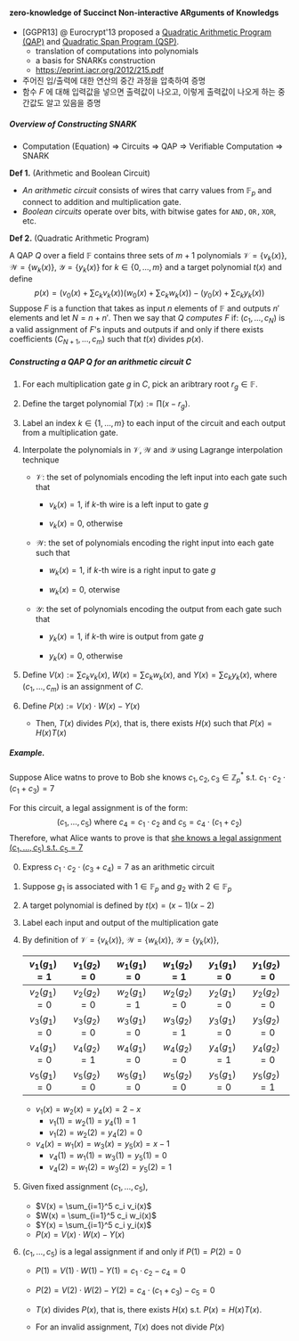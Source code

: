 #### zero-knowledge of Succinct Non-interactive ARguments of Knowledgs

- [GGPR13] @ Eurocrypt'13 proposed a <u>Quadratic Arithmetic Program (QAP)</u> and <u>Quadratic Span Program (QSP)</u>.
  - translation of computations into polynomials
  - a basis for SNARKs construction
  - https://eprint.iacr.org/2012/215.pdf
- 주어진 입/출력에 대한 연산의 중간 과정을 압축하여 증명
- 함수 $F$ 에 대해 입력값을 넣으면 출력값이 나오고, 이렇게 출력값이 나오게 하는 중간값도 알고 있음을 증명



##### Overview of Constructing SNARK

- Computation (Equation) $\Rightarrow$ Circuits $\Rightarrow$ QAP $\Rightarrow$ Verifiable Computation $\Rightarrow$ SNARK



**Def 1.** (Arithmetic and Boolean Circuit)

- *An arithmetic circuit* consists of wires that carry values from $\mathbb{F}_p$ and connect to addition and multiplication gate.
- *Boolean circuits* operate over bits, with bitwise gates for $\mathtt{AND, OR, XOR}$, etc.



**Def 2.** (Quadratic Arithmetic Program) 

A QAP $Q$ over a field $\mathbb{F}$ contains three sets of $m + 1$ polynomials $\mathcal{V} = \{v_k(x)\}$, $\mathcal{W} = \{w_k(x)\}$, $\mathcal{Y} = \{y_k(x)\}$ for $k \in \{0, \ldots, m\}$ and a target polynomial $t(x)$ and define 
$$
p(x) = \Big(v_0(x) + \sum c_k v_k(x)\Big) \Big(w_0(x) + \sum c_k w_k(x) \Big) - \Big(y_0(x) + \sum c_k y_k(x) \Big)
$$
Suppose $F$ is a function that takes as input $n$ elements of $\mathbb{F}$ and outputs $n'$ elements and let $N = n + n'$. Then we say that *$Q$ computes $F$* if: $(c_1, \ldots, c_N)$ is a valid assignment of $F$'s inputs and outputs if and only if there exists coefficients $(C_{N+1}, \ldots, c_m)$ such that $t(x)$ divides $p(x)$. 



##### Constructing a QAP $Q$ for an arithmetic circuit $C$

1. For each multiplication gate $g$ in $C$, pick an aribtrary root $r_g \in \mathbb{F}$.

2. Define the target polynomial $T(x) := \prod (x - r_g)$.

3. Label an index $k \in \{1, \ldots, m\}$ to each input of the circuit and each output from a multiplication gate.

4. Interpolate the polynomials in $\mathcal{V}, \mathcal{W}$ and $\mathcal{Y}$ using Lagrange interpolation technique

   - $\mathcal{V}$: the set of polynomials encoding the left input into each gate such that

     - $v_k(x) = 1$, if $k$-th wire is a left input to gate $g$

     - $v_k(x) = 0$, otherwise 

   - $\mathcal{W}$: the set of polynomials encoding the right input into each gate such that

     - $w_k(x) = 1$, if $k$-th wire is a right input to gate $g$ 

     - $w_k(x) = 0$, oterwise 

   - $\mathcal{Y}$: the set of polynomials encoding the output from each gate such that

     - $y_k(x) = 1$, if $k$-th wire is output from gate $g$

     - $y_k(x) = 0$, otherwise 

5. Define $V(x) := \sum c_k v_k(x)$, $W(x) = \sum c_k w_k(x)$, and $Y(x) = \sum c_k y_k(x)$, where $(c_1, \ldots, c_m)$ is an assignment of $C$. 

6. Define $P(x) := V(x) \cdot W(x) - Y(x)$

   - Then, $T(x)$ divides $P(x)$, that is, there exists $H(x)$ such that $P(x) = H(x) T(x)$ 



##### Example.

Suppose Alice watns to prove to Bob she knows $c_1, c_2, c_3 \in \mathbb{Z}_p^*$ s.t. $c_1 \cdot c_2 \cdot (c_1 + c_3) = 7$ 

For this circuit, a legal assignment is of the form:
$$
(c_1, \ldots, c_5) \textrm{ where } c_4 = c_1 \cdot c_2 \textrm{ and } c_5 = c_4 \cdot (c_1 + c_2)
$$
Therefore, what Alice wants to prove is that <u>she knows a legal assignment $(c_1, \ldots, c_5)$ s.t. $c_5=7$</u> 

0. Express $c_1 \cdot c_2 \cdot (c_3 + c_4) = 7$ as an arithmetic circuit

1. Suppose $g_1$ is associated with $1 \in \mathbb{F}_p$ and $g_2$ with $2 \in \mathbb{F}_p$

2. A target polynomial is defined by $t(x) = (x - 1)(x - 2)$

3. Label each input and output of the multiplication gate

4. By definition of $\mathcal{V} = \{v_k(x)\}$, $\mathcal{W} = \{w_k(x)\}$, $\mathcal{Y} = \{y_k(x)\}$,

   | $v_1(g_1) = 1$ | $v_1(g_2)=0$ | $w_1(g_1)=0$ | $w_1(g_2)=1$ | $y_1(g_1)=0$ | $y_1(g_2)=0$ |
   | :------------: | :----------: | :----------: | :----------: | :----------: | :----------: |
   | $v_2(g_1) = 0$ | $v_2(g_2)=0$ | $w_2(g_1)=1$ | $w_2(g_2)=0$ | $y_2(g_1)=0$ | $y_2(g_2)=0$ |
   | $v_3(g_1) = 0$ | $v_3(g_2)=0$ | $w_3(g_1)=0$ | $w_3(g_2)=1$ | $y_3(g_1)=0$ | $y_3(g_2)=0$ |
   | $v_4(g_1) = 0$ | $v_4(g_2)=1$ | $w_4(g_1)=0$ | $w_4(g_2)=0$ | $y_4(g_1)=1$ | $y_4(g_2)=0$ |
   | $v_5(g_1) = 0$ | $v_5(g_2)=0$ | $w_5(g_1)=0$ | $w_5(g_2)=0$ | $y_5(g_1)=0$ | $y_5(g_2)=1$ |

   - $v_1(x) = w_2(x) = y_4(x) = 2 - x$
     - $v_1(1) = w_2(1) = y_4(1) = 1$
     - $v_1(2) = w_2(2)=y_4(2) = 0$
   - $v_4(x) = w_1(x) = w_3(x) = y_5(x) = x - 1$
     - $v_4(1) = w_1(1) =w_3(1)=y_5(1)=0$
     - $v_4(2)=w_1(2)=w_3(2)=y_5(2)=1$

5. Given fixed assignment $(c_1, \ldots, c_5)$,

   - $V(x) = \sum_{i=1}^5 c_i v_i(x)$
   - $W(x) = \sum_{i=1}^5 c_i w_i(x)$ 
   - $Y(x) = \sum_{i=1}^5 c_i y_i(x)$ 
   - $P(x) = V(x) \cdot W(x) - Y(x)$

6. $(c_1, \ldots, c_5)$ is a legal assignment if and only if $P(1) = P(2) = 0$

   - $P(1) = V(1) \cdot W(1) - Y(1) = c_1 \cdot c_2 - c_4 = 0$
   - $P(2) = V(2) \cdot W(2) - Y(2) = c_4 \cdot (c_1 + c_3) - c_5 = 0$

   - $T(x)$ divides $P(x)$, that is, there exists $H(x)$ s.t. $P(x) = H(x) T(x)$. 
   - For an invalid assignment, $T(x)$ does not divide $P(x)$
